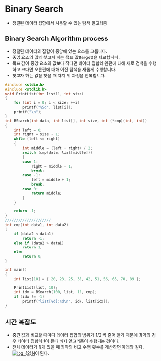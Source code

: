 # Binary Search

- 정렬된 데이터 집합에서 사용할 수 있는 탐색 알고리즘

## Binary Search Algorithm process

- 정렬된 데이터의 집합이 중앙에 있는 요소를 고릅니다.
- 중앙 요쇼의 값과 찾고자 하는 목표 값(target)을 비교합니다.
- 목표 값이 중앙 요소의 값보다 작다면 데이터 집합의 왼편에 대해 새로 검색을 수행하고 크다면 오른편에 대해 이진 탐색을 새롭게 수행합니다.
- 찾고자 하는 값을 찾을 때 까지 위 과정을 반복합니다.

```c
#include <stdio.h>
#include <stdlib.h>
void PrintList(int list[], int size)
{
	for (int i = 0; i < size; ++i)
		printf("%5d", list[i]);
	printf("\n");
}
int BSearch(int data, int list[], int size, int (*cmp)(int, int))
{
	int left = 0;
	int right = size - 1;
	while (left <= right)
	{
		int middle = (left + right) / 2;
		switch (cmp(data, list[middle]))
		{
		case 1:
			right = middle - 1;
			break;
		case -1:
			left = middle + 1;
			break;
		case 0:
			return middle;
		}
	}

	return -1;
}
/////////////////////
int cmp(int data1, int data2)
{
	if (data2 < data1)
		return -1;
	else if (data2 > data1)
		return 1;
	else
		return 0;
}

int main()
{
	int list[10] = { 20, 23, 25, 35, 42, 51, 56, 65, 70, 89 };

	PrintList(list, 10);
	int idx = BSearch(100, list, 10, cmp);
	if (idx != -1)
		printf("list[%d]:%d\n", idx, list[idx]);
}

```

## 시간 복잡도
- 중간 값과 비교할 때마다 데이터 집합의 범위가 1/2 씩 줄어 들기 때문에 최악의 경우 데이터 집합이 1이 될때 까지 알고리즘이 수행되는 것이다.
- 전체 데이터가 N개 있을 때 최악의 비교 수행 횟수를 계산하면 아래와 같다.
  <a href="https://www.codecogs.com/eqnedit.php?latex=log_{2}N" target="_blank"><img src="https://latex.codecogs.com/gif.latex?log_{2}N" title="log_{2}N" /></a>이 된다.
